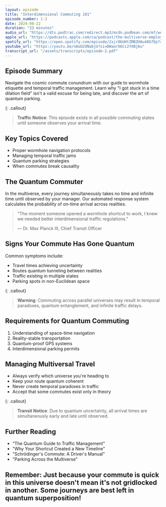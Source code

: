 ```yaml
---
layout: episode
title: "Interdimensional Commuting 101"
episode_number: 1-2
date: 2024-08-22
duration: "23 minutes"
audio_url: "https://dts.podtrac.com/redirect.mp3/mcdn.podbean.com/mf/web/se7x7fxrwzcgb8nk/The_Multiverse_Employee_Handbook_E2_-_Interdimensional_Commuting_1017nemo.mp3"
apple_url: "https://podcasts.apple.com/ca/podcast/the-multiverse-employee-handbook/id1764134739?i=1000666269355"
spotify_url: "https://open.spotify.com/episode/2xjr0bUHtZMBZHAu48G7Ep?si=H_KhkH1DSPuRk9Yh2-VqvQ"
youtube_url: "https://youtu.be/nAoD2ONabjU?si=DWaorOGCc2YXBj6u"
transcript_url: "/assets/transcripts/episode-2.pdf"
---
```


## Episode Summary
Navigate the cosmic commute conundrum with our guide to wormhole etiquette and temporal traffic management. Learn why "I got stuck in a time dilation field" isn't a valid excuse for being late, and discover the art of quantum parking.

{: .callout}
> **Traffic Notice**: This episode exists in all possible commuting states until
> someone observes your arrival time.

## Key Topics Covered
* Proper wormhole navigation protocols
* Managing temporal traffic jams
* Quantum parking strategies
* When commutes break causality

## The Quantum Commuter
In the multiverse, every journey simultaneously takes no time and infinite time until observed by your manager. Our automated response system calculates the probability of on-time arrival across realities.

> "The moment someone opened a wormhole shortcut to work, I knew we needed
> better interdimensional traffic regulations."
>
> — Dr. Max Planck III, Chief Transit Officer

## Signs Your Commute Has Gone Quantum
Common symptoms include:
* Travel times achieving uncertainty
* Routes quantum tunneling between realities
* Traffic existing in multiple states
* Parking spots in non-Euclidean space

{: .callout}
> **Warning**: Commuting across parallel universes may result in temporal
> paradoxes, quantum entanglement, and infinite traffic delays.

## Requirements for Quantum Commuting
1. Understanding of space-time navigation
2. Reality-stable transportation
3. Quantum-proof GPS systems
4. Interdimensional parking permits

## Managing Multiversal Travel
* Always verify which universe you're heading to
* Keep your route quantum coherent
* Never create temporal paradoxes in traffic
* Accept that some commutes exist only in theory

{: .callout}
> **Transit Notice**: Due to quantum uncertainty, all arrival times are
> simultaneously early and late until observed.

## Further Reading
* "The Quantum Guide to Traffic Management"
* "Why Your Shortcut Created a New Timeline"
* "Schrödinger's Commute: A Driver's Manual"
* "Parking Across the Multiverse"

Remember: Just because your commute is quick in this universe doesn't mean
it's not gridlocked in another. Some journeys are best left in quantum
superposition!
---
